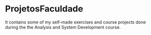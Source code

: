 # ProjetosFaculdade
It contains some of my self-made exercises and course projects done during the the Analysis and System Development course.
